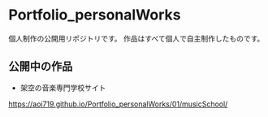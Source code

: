 # Portfolio_personalWorks
個人制作の公開用リポジトリです。
作品はすべて個人で自主制作したものです。

## 公開中の作品
- 架空の音楽専門学校サイト

https://aoi719.github.io/Portfolio_personalWorks/01/musicSchool/
